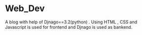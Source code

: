 # Web_Dev
A blog with help of Djnago==3.2(python) . Using HTML , CSS and Javascript is used for frontend and Djnago is used as bankend.
